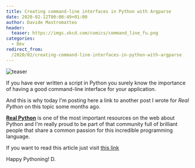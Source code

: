 ```yaml
---
title: Creating command-line interfaces in Python with Argparse
date: 2020-02-12T00:00:49+01:00
author: Davide Mastromatteo
header:
  teaser: https://imgs.xkcd.com/comics/command_line_fu.png
categories:
  - Dev
redirect_from:
  /2020/02/creating-command-line-interfaces-in-python-with-argparse
---
```

![teaser](https://imgs.xkcd.com/comics/command_line_fu.png)

If you have ever written a script in Python you surely know the importance of having a good command-line interface for your application.

And this is why today I'm posting here a link to another post I wrote for *Real Python* on this topic some months ago.

**[Real Python](https://www.realpython.com)** is one of the most important resources on the web about Python and I'm really proud to be part of that community full of brilliant people that share a common passion for this incredible programming language.

If you want to read this article just visit [this link](https://realpython.com/command-line-interfaces-python-argparse/)

Happy Pythoning!
D.